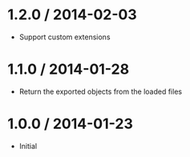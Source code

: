 
1.2.0 / 2014-02-03
==================

  * Support custom extensions

1.1.0 / 2014-01-28
==================

  * Return the exported objects from the loaded files

1.0.0 / 2014-01-23
==================

  * Initial
